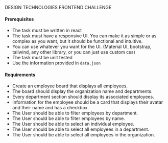 DESIGN TECHNOLOGIES FRONTEND CHALLENGE

#### Prerequisites
- The task must be written in react
- The task must have a responsive UI. You can make it as simple or as complex as you want, but it should be functional and intuitive.
- You can use whatever you want for the UI. (Material UI, bootstrap, tailwind, any other library, or you can just use custom css)
- The task must be unit tested
- Use the information provided in `data.json`

#### Requirements
- Create an employee board that displays all employees.
- The board should display the organization name and departments.
- Every department section should display its associated employees.
- Information for the employee should be a card that displays their avatar and their name and has a checkbox.
- The User should be able to filter employees by department.
- The User should be able to filter employees by name.
- The User should be able to select an individual employee.
- The User should be able to select all employees in a department.
- The User should be able to select all employees in the organization.
